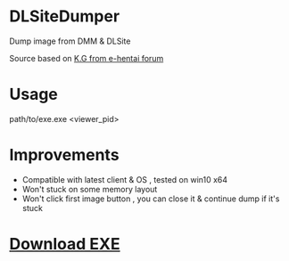 # DLSiteDumper
Dump image from DMM &amp; DLSite

Source based on [K.G from e-hentai forum](https://forums.e-hentai.org/index.php?showtopic=92167&view=findpost&p=2799905)

# Usage

path/to/exe.exe \<viewer_pid\>

# Improvements

* Compatible with latest client & OS , tested on win10 x64
* Won't stuck on some memory layout
* Won't click first image button , you can close it & continue dump if it's stuck


# [Download EXE](https://github.com/typcn/DLSiteDumper/releases/download/0.1/6.exe)
